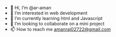 - 👋 Hi, I’m @ar-aman
- 👀 I’m interested in web development 
- 🌱 I’m currently learning html and Javascript 
- 💞️ I’m looking to collaborate on a mini project
- 📫 How to reach me amanraj02722@gmail.com 

<!---
ar-aman/ar-aman is a ✨ special ✨ repository because its `README.md` (this file) appears on your GitHub profile.
You can click the Preview link to take a look at your changes.
--->
